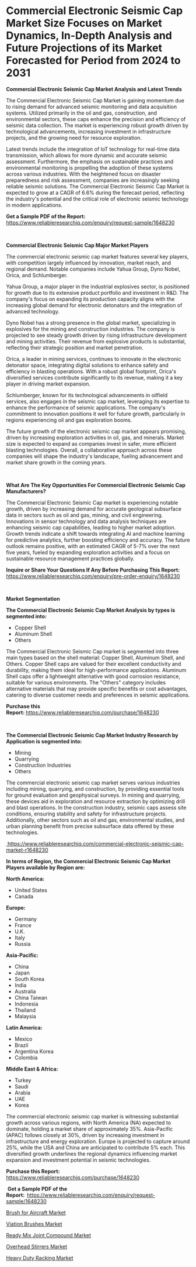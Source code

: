 <p><h1>Commercial Electronic Seismic Cap Market Size Focuses on Market Dynamics, In-Depth Analysis and Future Projections of its Market Forecasted for Period from 2024 to 2031</h1></p><p><strong>Commercial Electronic Seismic Cap Market Analysis and Latest Trends</strong></p>
<p><p>The Commercial Electronic Seismic Cap Market is gaining momentum due to rising demand for advanced seismic monitoring and data acquisition systems. Utilized primarily in the oil and gas, construction, and environmental sectors, these caps enhance the precision and efficiency of seismic data collection. The market is experiencing robust growth driven by technological advancements, increasing investment in infrastructure projects, and the growing need for resource exploration. </p><p>Latest trends include the integration of IoT technology for real-time data transmission, which allows for more dynamic and accurate seismic assessment. Furthermore, the emphasis on sustainable practices and environmental monitoring is propelling the adoption of these systems across various industries. With the heightened focus on disaster preparedness and risk assessment, companies are increasingly seeking reliable seismic solutions. The Commercial Electronic Seismic Cap Market is expected to grow at a CAGR of 6.6% during the forecast period, reflecting the industry's potential and the critical role of electronic seismic technology in modern applications.</p></p>
<p><strong>Get a Sample PDF of the Report:&nbsp;</strong> <a href="https://www.reliableresearchiq.com/enquiry/request-sample/1648230?utm_campaign=1123&utm_medium=2&utm_source=Github&utm_content=ia&utm_term=29102024&utm_id=commercial-electronic-seismic-cap">https://www.reliableresearchiq.com/enquiry/request-sample/1648230</a></p>
<p>&nbsp;</p>
<p><strong>Commercial Electronic Seismic Cap Major Market Players</strong></p>
<p><p>The commercial electronic seismic cap market features several key players, with competition largely influenced by innovation, market reach, and regional demand. Notable companies include Yahua Group, Dyno Nobel, Orica, and Schlumberger.</p><p>Yahua Group, a major player in the industrial explosives sector, is positioned for growth due to its extensive product portfolio and investment in R&D. The company's focus on expanding its production capacity aligns with the increasing global demand for electronic detonators and the integration of advanced technology.</p><p>Dyno Nobel has a strong presence in the global market, specializing in explosives for the mining and construction industries. The company is projected to see steady growth driven by rising infrastructure development and mining activities. Their revenue from explosive products is substantial, reflecting their strategic position and market penetration.</p><p>Orica, a leader in mining services, continues to innovate in the electronic detonator space, integrating digital solutions to enhance safety and efficiency in blasting operations. With a robust global footprint, Orica's diversified services contribute significantly to its revenue, making it a key player in driving market expansion.</p><p>Schlumberger, known for its technological advancements in oilfield services, also engages in the seismic cap market, leveraging its expertise to enhance the performance of seismic applications. The company's commitment to innovation positions it well for future growth, particularly in regions experiencing oil and gas exploration booms.</p><p>The future growth of the electronic seismic cap market appears promising, driven by increasing exploration activities in oil, gas, and minerals. Market size is expected to expand as companies invest in safer, more efficient blasting technologies. Overall, a collaborative approach across these companies will shape the industry's landscape, fueling advancement and market share growth in the coming years.</p></p>
<p>&nbsp;</p>
<p><strong>What Are The Key Opportunities For Commercial Electronic Seismic Cap Manufacturers?</strong></p>
<p><p>The Commercial Electronic Seismic Cap market is experiencing notable growth, driven by increasing demand for accurate geological subsurface data in sectors such as oil and gas, mining, and civil engineering. Innovations in sensor technology and data analysis techniques are enhancing seismic cap capabilities, leading to higher market adoption. Growth trends indicate a shift towards integrating AI and machine learning for predictive analytics, further boosting efficiency and accuracy. The future outlook remains positive, with an estimated CAGR of 5-7% over the next five years, fueled by expanding exploration activities and a focus on sustainable resource management practices globally.</p></p>
<p><strong>Inquire or Share Your Questions If Any Before Purchasing This Report:</strong> <a href="https://www.reliableresearchiq.com/enquiry/pre-order-enquiry/1648230?utm_campaign=1123&utm_medium=2&utm_source=Github&utm_content=ia&utm_term=29102024&utm_id=commercial-electronic-seismic-cap">https://www.reliableresearchiq.com/enquiry/pre-order-enquiry/1648230</a></p>
<p>&nbsp;</p>
<p><strong>Market Segmentation</strong></p>
<p><strong>The Commercial Electronic Seismic Cap Market Analysis by types is segmented into:</strong></p>
<p><ul><li>Copper Shell</li><li>Aluminum Shell</li><li>Others</li></ul></p>
<p><p>The Commercial Electronic Seismic Cap market is segmented into three main types based on the shell material: Copper Shell, Aluminum Shell, and Others. Copper Shell caps are valued for their excellent conductivity and durability, making them ideal for high-performance applications. Aluminum Shell caps offer a lightweight alternative with good corrosion resistance, suitable for various environments. The "Others" category includes alternative materials that may provide specific benefits or cost advantages, catering to diverse customer needs and preferences in seismic applications.</p></p>
<p><strong>Purchase this Report:&nbsp;</strong><a href="https://www.reliableresearchiq.com/purchase/1648230?utm_campaign=1123&utm_medium=2&utm_source=Github&utm_content=ia&utm_term=29102024&utm_id=commercial-electronic-seismic-cap">https://www.reliableresearchiq.com/purchase/1648230</a></p>
<p>&nbsp;</p>
<p><strong>The Commercial Electronic Seismic Cap Market Industry Research by Application is segmented into:</strong></p>
<p><ul><li>Mining</li><li>Quarrying</li><li>Construction Industries</li><li>Others</li></ul></p>
<p><p>The commercial electronic seismic cap market serves various industries including mining, quarrying, and construction, by providing essential tools for ground evaluation and geophysical surveys. In mining and quarrying, these devices aid in exploration and resource extraction by optimizing drill and blast operations. In the construction industry, seismic caps assess site conditions, ensuring stability and safety for infrastructure projects. Additionally, other sectors such as oil and gas, environmental studies, and urban planning benefit from precise subsurface data offered by these technologies.</p></p>
<p><a href="https://www.reliableresearchiq.com/commercial-electronic-seismic-cap-market-r1648230?utm_campaign=1123&utm_medium=2&utm_source=Github&utm_content=ia&utm_term=29102024&utm_id=commercial-electronic-seismic-cap">&nbsp;https://www.reliableresearchiq.com/commercial-electronic-seismic-cap-market-r1648230</a></p>
<p><strong>In terms of Region, the Commercial Electronic Seismic Cap Market Players available by Region are:</strong></p>
<p>
    <p> <strong> North America: </strong>
        <ul>
            <li>United States</li>
            <li>Canada</li>
        </ul>
        </p> 
    <p> <strong> Europe: </strong>
        <ul>
            <li>Germany</li>
            <li>France</li>
            <li>U.K.</li>
            <li>Italy</li>
            <li>Russia</li>
        </ul>
        </p> 
    <p> <strong> Asia-Pacific: </strong>
        <ul>
            <li>China</li>
            <li>Japan</li>
            <li>South Korea</li>
            <li>India</li>
            <li>Australia</li>
            <li>China Taiwan</li>
            <li>Indonesia</li>
            <li>Thailand</li>
            <li>Malaysia</li>
        </ul>
        </p> 
    <p> <strong> Latin America: </strong>
        <ul>
            <li>Mexico</li>
            <li>Brazil</li>
            <li>Argentina Korea</li>
            <li>Colombia</li>
        </ul>
        </p> 
    <p> <strong> Middle East & Africa: </strong>
        <ul>
            <li>Turkey</li>
            <li>Saudi</li>
            <li>Arabia</li>
            <li>UAE</li>
            <li>Korea</li>
        </ul>
    </p>
    </p>
<p><p>The commercial electronic seismic cap market is witnessing substantial growth across various regions, with North America (NA) expected to dominate, holding a market share of approximately 35%. Asia-Pacific (APAC) follows closely at 30%, driven by increasing investment in infrastructure and energy exploration. Europe is projected to capture around 25%, while the USA and China are anticipated to contribute 5% each. This diversified growth underlines the regional dynamics influencing market expansion and investment potential in seismic technologies.</p></p>
<p><strong>Purchase this Report: </strong><a href="https://www.reliableresearchiq.com/purchase/1648230?utm_campaign=1123&utm_medium=2&utm_source=Github&utm_content=ia&utm_term=29102024&utm_id=commercial-electronic-seismic-cap">https://www.reliableresearchiq.com/purchase/1648230</a></p>
<p>&nbsp;<strong>Get a Sample PDF of the Report:&nbsp;&nbsp;</strong><a href="https://www.reliableresearchiq.com/enquiry/request-sample/1648230?utm_campaign=1123&utm_medium=2&utm_source=Github&utm_content=ia&utm_term=29102024&utm_id=commercial-electronic-seismic-cap">https://www.reliableresearchiq.com/enquiry/request-sample/1648230</a></p>
<p><strong></strong></p>
<p><p><a href="https://issuu.com/reportprime-2/docs/brush-for-aircraft-market-size-2030_96ee846163ab2a?utm_campaign=1123&utm_medium=2&utm_source=Github&utm_content=ia&utm_term=29102024&utm_id=commercial-electronic-seismic-cap">Brush for Aircraft Market</a></p><p><a href="https://issuu.com/reportprime-2/docs/viation-brushes-market-size-2030.pp_e01a8ec586633f?utm_campaign=1123&utm_medium=2&utm_source=Github&utm_content=ia&utm_term=29102024&utm_id=commercial-electronic-seismic-cap">Viation Brushes Market</a></p><p><a href="https://github.com/eleanore16mal/Market-Research-Report-List-1/blob/main/ready-mix-joint-compound-market.md?utm_campaign=1123&utm_medium=2&utm_source=Github&utm_content=ia&utm_term=29102024&utm_id=commercial-electronic-seismic-cap">Ready Mix Joint Compound Market</a></p><p><a href="https://www.linkedin.com/pulse/overhead-stirrers-mosaic-piecing-together-global-market-dynamics-kxndf?utm_campaign=1123&utm_medium=2&utm_source=Github&utm_content=ia&utm_term=29102024&utm_id=commercial-electronic-seismic-cap">Overhead Stirrers Market</a></p><p><a href="https://www.linkedin.com/pulse/global-heavy-duty-racking-market-trends-analysis-future-growth-aymcf?utm_campaign=1123&utm_medium=2&utm_source=Github&utm_content=ia&utm_term=29102024&utm_id=commercial-electronic-seismic-cap">Heavy Duty Racking Market</a></p></p>